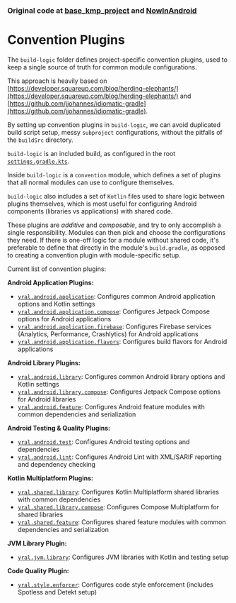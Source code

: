 ### Original code at [base_kmp_project](https://github.com/mayankmkh/base_kmp_project) and [NowInAndroid](https://github.com/android/nowinandroid/tree/a77d7b69b58238e2b5e934ab9e492c0932bf2904/build-logic)

# Convention Plugins

The `build-logic` folder defines project-specific convention plugins, used to keep a single
source of truth for common module configurations.

This approach is heavily based on
[https://developer.squareup.com/blog/herding-elephants/](https://developer.squareup.com/blog/herding-elephants/)
and
[https://github.com/jjohannes/idiomatic-gradle](https://github.com/jjohannes/idiomatic-gradle).

By setting up convention plugins in `build-logic`, we can avoid duplicated build script setup,
messy `subproject` configurations, without the pitfalls of the `buildSrc` directory.

`build-logic` is an included build, as configured in the root
[`settings.gradle.kts`](../settings.gradle.kts).

Inside `build-logic` is a `convention` module, which defines a set of plugins that all normal
modules can use to configure themselves.

`build-logic` also includes a set of `Kotlin` files used to share logic between plugins themselves,
which is most useful for configuring Android components (libraries vs applications) with shared
code.

These plugins are *additive* and *composable*, and try to only accomplish a single responsibility.
Modules can then pick and choose the configurations they need.
If there is one-off logic for a module without shared code, it's preferable to define that directly
in the module's `build.gradle`, as opposed to creating a convention plugin with module-specific
setup.

Current list of convention plugins:

**Android Application Plugins:**
- [`yral.android.application`](convention/src/main/kotlin/AndroidApplicationConventionPlugin.kt): Configures common Android application options and Kotlin settings
- [`yral.android.application.compose`](convention/src/main/kotlin/AndroidApplicationComposeConventionPlugin.kt): Configures Jetpack Compose options for Android applications
- [`yral.android.application.firebase`](convention/src/main/kotlin/AndroidApplicationFirebaseConventionPlugin.kt): Configures Firebase services (Analytics, Performance, Crashlytics) for Android applications
- [`yral.android.application.flavors`](convention/src/main/kotlin/AndroidApplicationFlavorsConventionPlugin.kt): Configures build flavors for Android applications

**Android Library Plugins:**
- [`yral.android.library`](convention/src/main/kotlin/AndroidLibraryConventionPlugin.kt): Configures common Android library options and Kotlin settings
- [`yral.android.library.compose`](convention/src/main/kotlin/AndroidLibraryComposeConventionPlugin.kt): Configures Jetpack Compose options for Android libraries
- [`yral.android.feature`](convention/src/main/kotlin/AndroidFeatureConventionPlugin.kt): Configures Android feature modules with common dependencies and serialization

**Android Testing & Quality Plugins:**
- [`yral.android.test`](convention/src/main/kotlin/AndroidTestConventionPlugin.kt): Configures Android testing options and dependencies
- [`yral.android.lint`](convention/src/main/kotlin/AndroidLintConventionPlugin.kt): Configures Android Lint with XML/SARIF reporting and dependency checking

**Kotlin Multiplatform Plugins:**
- [`yral.shared.library`](convention/src/main/kotlin/SharedLibraryConventionPlugin.kt): Configures Kotlin Multiplatform shared libraries with common dependencies
- [`yral.shared.library.compose`](convention/src/main/kotlin/SharedLibraryComposeConventionPlugin.kt): Configures Compose Multiplatform for shared libraries
- [`yral.shared.feature`](convention/src/main/kotlin/SharedFeatureConventionPlugin.kt): Configures shared feature modules with common dependencies and serialization

**JVM Library Plugin:**
- [`yral.jvm.library`](convention/src/main/kotlin/JvmLibraryConventionPlugin.kt): Configures JVM libraries with Kotlin and testing setup

**Code Quality Plugin:**
- [`yral.style.enforcer`](convention/src/main/kotlin/StyleEnforcerConventionPlugin.kt): Configures code style enforcement (includes Spotless and Detekt setup)
